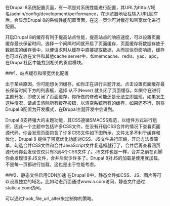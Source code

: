 在Drupal 8系统配置页面，有一项是对系统性能进行配置，其URL为http://域名/admin/config/development/performance，在浏览器地址栏输入URL回车后，会显示Drupal 8的系统性能配置页面，在这一页你可对缓存和带宽优化进行配置。

开启Drupal 8的缓存有利于提高站点性能，提高站点的响应速度，可以设置页面缓存最长保留时间，选择一个间隔时间就开启了页面缓存，页面缓存将数据存放于数据库的缓存表中，以便请求时从缓存中直接提取数据，从而加快页面响应，缓存也可以存放在文件和其他cache server中，如memcache、redis、yac、apc，在Drupal社区中能找到相关的贡献模块。

###1、站点缓存和带宽优化配置

出于某些原因，你可能想关闭缓存，如你正在进行主题开发。点击设置页面缓存最长保留时间下方的列表框，选择 从不(Never) 就关闭了页面缓存。如果你在进行主题开发，即使关闭了页面缓存，你所做的修改可能还是无法立即显现，如果发生这种情况，请点击清除所有缓存按钮，以清空系统所有的缓存，如果还不行，则将Drupal 8配置为开发模式，在Drupal主题开发中会讲到。

Drupal 8支持强大的主题功能，其CSS遵循SMACSS规范，以组件方式进行组织，因此一个主题中包括许多CSS文件，在没有开启CSS合并的情况下查看页面源代码，你会发现页面包含了许多CSS文件如下图所示，文件太多不利于缓存和优化，Drupal 8 提供了带宽优化功能对CSS、JS文件进行压缩，开启方法很简单，勾选合并CSS文件和合并JavaScript文件复选框就行了，合并后再查看网页源代码你会发现仅仅只有3到4个CSS文件了。JS文件也是一样，合并之前在页脚你会发现很多JS文件，合并后就少许多了。Drupal 8对JS的加载是使用就加载，不是每一页都进行加载，这也是出于性能考虑。

###2、静态文件启用CDN加速
在Drupal 8中，静态文件如CSS、JS、图片等可以设置独立的域名。比如动态页面通过www.a.com访问，静态文件通过static.a.com访问。

可以通过hook_file_url_alter来定制你的策略。